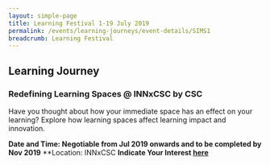 ```yaml
---
layout: simple-page
title: Learning Festival 1-19 July 2019
permalink: /events/learning-journeys/event-details/SIMS1
breadcrumb: Learning Festival
---
```


## Learning Journey
### Redefining Learning Spaces @ INNxCSC by CSC

Have you thought about how your immediate space has an effect on your learning? Explore how learning spaces affect learning impact and innovation.  

**Date and Time: Negotiable from Jul 2019 onwards and to be completed by Nov 2019** 
**Location: INNxCSC
**Indicate Your Interest [here](https://www.eventbrite.sg/e/step-into-my-shoes-making-a-difference-as-a-probation-officer-tickets-61082209533)** 
